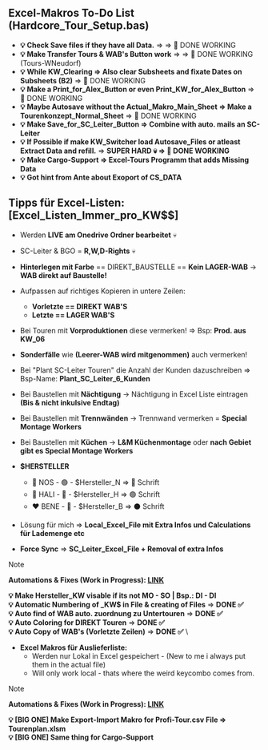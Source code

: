 ## Excel-Makros To-Do List (Hardcore_Tour_Setup.bas)
- **💡 Check Save files if they have all Data.** => => 💚 DONE WORKING
- **💡 Make Transfer Tours & WAB's Button work** => => 💚 DONE WORKING (Tours-WNeudorf)
- **💡 While KW_Clearing => Also clear Subsheets and fixate Dates on Subsheets (B2)** => 💚 DONE WORKING
- **💡 Make a Print_for_Alex_Button or even Print_KW_for_Alex_Button** => 💚 DONE WORKING
- **💡 Maybe Autosave without the Actual_Makro_Main_Sheet => Make a Tourenkonzept_Normal_Sheet** => 💚 DONE WORKING
- **💡 Make Save_for_SC_Leiter_Button => Combine with auto. mails an SC-Leiter**
- **💡 If Possible if make KW_Switcher load Autosave_Files or atleast Extract Data and refill.** => **SUPER HARD 💀 => 💚 DONE WORKING**
- **💡 Make Cargo-Support => Excel-Tours Programm that adds Missing Data**
- **💡 Got hint from Ante about Exoport of CS_DATA**


## Tipps für Excel-Listen: [Excel_Listen_Immer_pro_KW$$]
- Werden **LIVE am Onedrive Ordner bearbeitet** 💀
- SC-Leiter & BGO = **R,W,D-Rights** 💀

- **Hinterlegen mit Farbe** == DIREKT_BAUSTELLE == **Kein LAGER-WAB** -> **WAB direkt auf Baustelle!**

- Aufpassen auf richtiges Kopieren in untere Zeilen:
  - **Vorletzte == DIREKT WAB'S**
  - **Letzte == LAGER WAB'S**

- Bei Touren mit **Vorproduktionen** diese vermerken! => Bsp: **Prod. aus KW_06**
- **Sonderfälle** wie **(Leerer-WAB wird mitgenommen)** auch vermerken!
- Bei "Plant SC-Leiter Touren" die Anzahl der Kunden dazuschreiben => Bsp-Name: **Plant_SC_Leiter_6_Kunden**
- Bei Baustellen mit **Nächtigung** -> Nächtigung in Excel Liste eintragen **(Bis & nicht inkulsive Endtag)**
- Bei Baustellen mit **Trennwänden** -> Trennwand vermerken = **Special Montage Workers**
- Bei Baustellen mit **Küchen** -> **L&M Küchenmontage** oder **nach Gebiet gibt es Special Montage Workers**

- **$HERSTELLER**
    - 💚 NOS  - 🟢 - $Hersteller_N => 🔵 Schrift
    - 💙 HALI - 🔵 - $Hersteller_H => 🟢 Schrift
    - ❤️ BENE - 🔴 - $Hersteller_B => ⚫ Schrift


- Lösung für mich => **Local_Excel_File mit Extra Infos und Calculations für Lademenge etc**
- **Force Sync** => **SC_Leiter_Excel_File + Removal of extra Infos**
> [!NOTE]
> **Automations & Fixes (Work in Progress): [LINK](../excel_makros/Modul1.bas)**
> 
> **💡 Make Hersteller_KW visable if its not MO - SO | Bsp.: DI - DI**\
> **💡 Automatic Numbering of _KW$ in File & creating of Files** => **DONE ✅** \
> **💡 Auto find of WAB auto. zuordnung zu Untertouren** => **DONE ✅** \
> **💡 Auto Coloring for DIREKT Touren** => **DONE ✅** \
> **💡 Auto Copy of WAB's (Vorletzte Zeilen)** => **DONE ✅** \

- **Excel Makros für Auslieferliste:**
    - Werden nur Lokal in Excel gespeichert - (New to me i always put them in the actual file) 
    - Will only work local - thats where the weird keycombo comes from.

> [!NOTE]
> **Automations & Fixes (Work in Progress): [LINK](../excel_makros/Modul1.bas)**
> 
> **💡 [BIG ONE] Make Export-Import Makro for Profi-Tour.csv File => Tourenplan.xlsm** \
> **💡 [BIG ONE] Same thing for Cargo-Support** 
